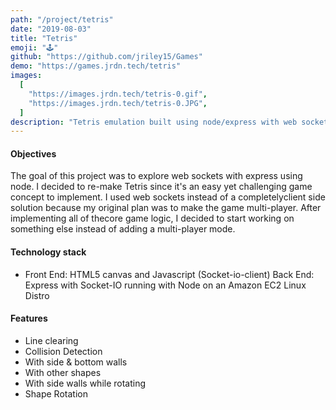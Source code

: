```yaml
---
path: "/project/tetris"
date: "2019-08-03"
title: "Tetris"
emoji: "🕹️"
github: "https://github.com/jriley15/Games"
demo: "https://games.jrdn.tech/tetris"
images:
  [
    "https://images.jrdn.tech/tetris-0.gif",
    "https://images.jrdn.tech/tetris-0.JPG",
  ]
description: "Tetris emulation built using node/express with web sockets"
---
```


#### Objectives

The goal of this project was to explore web sockets with express using node. I decided to re-make Tetris since it's an easy yet challenging game concept to implement. I used web sockets instead of a completelyclient side solution because my original plan was to make the game multi-player. After implementing all of thecore game logic, I decided to start working on something else instead of adding a multi-player mode.

#### Technology stack

- Front End: HTML5 canvas and Javascript (Socket-io-client)
  Back End: Express with Socket-IO running with Node on an Amazon EC2 Linux Distro

#### Features

- Line clearing
- Collision Detection
- With side & bottom walls
- With other shapes
- With side walls while rotating
- Shape Rotation
